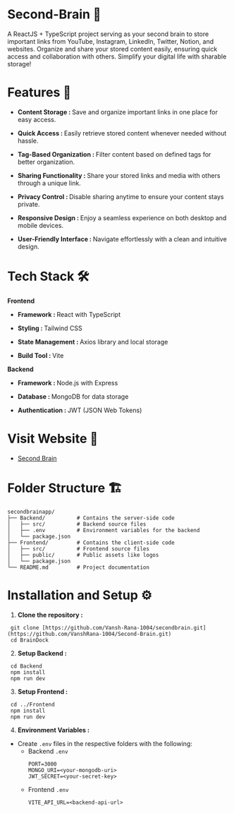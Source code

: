 # Second-Brain 🧠
A ReactJS + TypeScript project serving as your second brain to store important links from YouTube, Instagram, LinkedIn, Twitter, Notion, and websites. Organize and share your stored content easily, ensuring quick access and collaboration with others. Simplify your digital life with sharable storage!


# Features 🚀
- <b> Content Storage : </b>Save and organize important links in one place for easy access.

- <b> Quick Access : </b>Easily retrieve stored content whenever needed without hassle.

- <b> Tag-Based Organization : </b>Filter content based on defined tags for better organization.

- <b> Sharing Functionality : </b>Share your stored links and media with others through a unique link.

- <b> Privacy Control : </b>Disable sharing anytime to ensure your content stays private.

- <b> Responsive Design : </b>Enjoy a seamless experience on both desktop and mobile devices.

- <b> User-Friendly Interface : </b>Navigate effortlessly with a clean and intuitive design.


# Tech Stack 🛠️

 <b>Frontend</b>

  - <b>Framework : </b>React with TypeScript

  - <b>Styling : </b>Tailwind CSS
    
  - <b>State Management : </b>Axios library and local storage
    
  - <b>Build Tool : </b>Vite

 <b>Backend</b>

  - <b>Framework : </b>Node.js with Express
    
  - <b>Database : </b>MongoDB for data storage
    
  - <b>Authentication : </b>JWT (JSON Web Tokens)


# Visit Website 🔗 

- [Second Brain](https://secondbrain-app.vercel.app/)


# Folder Structure 🏗️

```
secondbrainapp/
├── Backend/          # Contains the server-side code
│   ├── src/          # Backend source files
│   ├── .env          # Environment variables for the backend
│   └── package.json
├── Frontend/         # Contains the client-side code
│   ├── src/          # Frontend source files
│   ├── public/       # Public assets like logos
│   └── package.json
└── README.md         # Project documentation
```

#  Installation and Setup ⚙️

1. <b>Clone the repository :</b>
```
 git clone [https://github.com/Vansh-Rana-1004/secondbrain.git](https://github.com/VanshRana-1004/Second-Brain.git)
 cd BrainDock
```

2. <b>Setup Backend :</b>
```
 cd Backend
 npm install
 npm run dev
```

3. <b>Setup Frontend :</b>
```
 cd ../Frontend
 npm install
 npm run dev
```

4. <b>Environment Variables :</b>
- Create ```.env``` files in the respective folders with the following:
  - Backend ```.env```
    ```
    PORT=3000
    MONGO_URI=<your-mongodb-uri>
    JWT_SECRET=<your-secret-key>
    ```
  - Frontend ```.env```
    ```
    VITE_API_URL=<backend-api-url>
    ```
